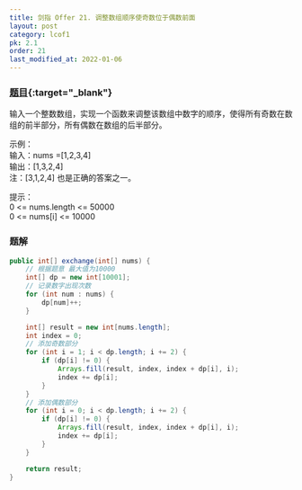 ```yaml
---
title: 剑指 Offer 21. 调整数组顺序使奇数位于偶数前面
layout: post
category: lcof1
pk: 2.1
order: 21
last_modified_at: 2022-01-06
---
```


### [题目](https://leetcode.cn/problems/diao-zheng-shu-zu-shun-xu-shi-qi-shu-wei-yu-ou-shu-qian-mian-lcof/){:target="_blank"}

输入一个整数数组，实现一个函数来调整该数组中数字的顺序，使得所有奇数在数组的前半部分，所有偶数在数组的后半部分。

示例：  
输入：nums =[1,2,3,4]  
输出：[1,3,2,4]  
注：[3,1,2,4] 也是正确的答案之一。


提示：  
0 <= nums.length <= 50000  
0 <= nums[i] <= 10000

### 题解

```java
public int[] exchange(int[] nums) {
    // 根据题意 最大值为10000
    int[] dp = new int[10001];
    // 记录数字出现次数
    for (int num : nums) {
        dp[num]++;
    }

    int[] result = new int[nums.length];
    int index = 0;
    // 添加奇数部分
    for (int i = 1; i < dp.length; i += 2) {
        if (dp[i] != 0) {
            Arrays.fill(result, index, index + dp[i], i);
            index += dp[i];
        }
    }
    // 添加偶数部分
    for (int i = 0; i < dp.length; i += 2) {
        if (dp[i] != 0) {
            Arrays.fill(result, index, index + dp[i], i);
            index += dp[i];
        }
    }

    return result;
}
```
